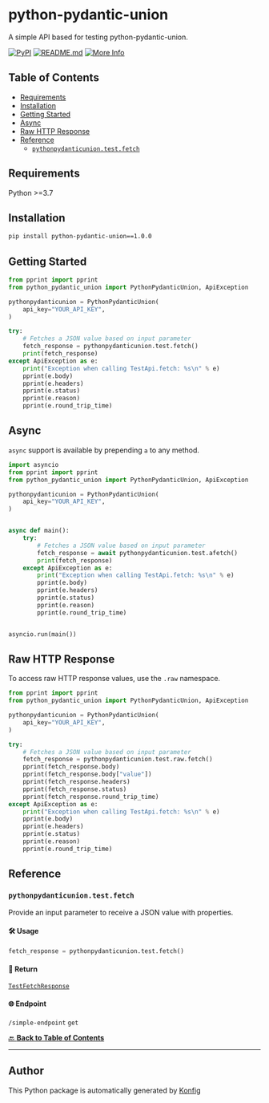 # python-pydantic-union<a id="python-pydantic-union"></a>

A simple API based for testing python-pydantic-union.


[![PyPI](https://img.shields.io/badge/PyPI-v1.0.0-blue)](https://pypi.org/project/python-pydantic-union/1.0.0)
[![README.md](https://img.shields.io/badge/README-Click%20Here-green)](https://github.com/konfig-dev/konfig/tree/main/python#readme)
[![More Info](https://img.shields.io/badge/More%20Info-Click%20Here-orange)](http://example.com/support)

## Table of Contents<a id="table-of-contents"></a>

<!-- toc -->

- [Requirements](#requirements)
- [Installation](#installation)
- [Getting Started](#getting-started)
- [Async](#async)
- [Raw HTTP Response](#raw-http-response)
- [Reference](#reference)
  * [`pythonpydanticunion.test.fetch`](#pythonpydanticuniontestfetch)

<!-- tocstop -->

## Requirements<a id="requirements"></a>

Python >=3.7

## Installation<a id="installation"></a>

```sh
pip install python-pydantic-union==1.0.0
```

## Getting Started<a id="getting-started"></a>

```python
from pprint import pprint
from python_pydantic_union import PythonPydanticUnion, ApiException

pythonpydanticunion = PythonPydanticUnion(
    api_key="YOUR_API_KEY",
)

try:
    # Fetches a JSON value based on input parameter
    fetch_response = pythonpydanticunion.test.fetch()
    print(fetch_response)
except ApiException as e:
    print("Exception when calling TestApi.fetch: %s\n" % e)
    pprint(e.body)
    pprint(e.headers)
    pprint(e.status)
    pprint(e.reason)
    pprint(e.round_trip_time)
```

## Async<a id="async"></a>

`async` support is available by prepending `a` to any method.

```python
import asyncio
from pprint import pprint
from python_pydantic_union import PythonPydanticUnion, ApiException

pythonpydanticunion = PythonPydanticUnion(
    api_key="YOUR_API_KEY",
)


async def main():
    try:
        # Fetches a JSON value based on input parameter
        fetch_response = await pythonpydanticunion.test.afetch()
        print(fetch_response)
    except ApiException as e:
        print("Exception when calling TestApi.fetch: %s\n" % e)
        pprint(e.body)
        pprint(e.headers)
        pprint(e.status)
        pprint(e.reason)
        pprint(e.round_trip_time)


asyncio.run(main())
```

## Raw HTTP Response<a id="raw-http-response"></a>

To access raw HTTP response values, use the `.raw` namespace.

```python
from pprint import pprint
from python_pydantic_union import PythonPydanticUnion, ApiException

pythonpydanticunion = PythonPydanticUnion(
    api_key="YOUR_API_KEY",
)

try:
    # Fetches a JSON value based on input parameter
    fetch_response = pythonpydanticunion.test.raw.fetch()
    pprint(fetch_response.body)
    pprint(fetch_response.body["value"])
    pprint(fetch_response.headers)
    pprint(fetch_response.status)
    pprint(fetch_response.round_trip_time)
except ApiException as e:
    print("Exception when calling TestApi.fetch: %s\n" % e)
    pprint(e.body)
    pprint(e.headers)
    pprint(e.status)
    pprint(e.reason)
    pprint(e.round_trip_time)
```


## Reference<a id="reference"></a>
### `pythonpydanticunion.test.fetch`<a id="pythonpydanticuniontestfetch"></a>

Provide an input parameter to receive a JSON value with properties.

#### 🛠️ Usage<a id="🛠️-usage"></a>

```python
fetch_response = pythonpydanticunion.test.fetch()
```

#### 🔄 Return<a id="🔄-return"></a>

[`TestFetchResponse`](./python_pydantic_union/pydantic/test_fetch_response.py)

#### 🌐 Endpoint<a id="🌐-endpoint"></a>

`/simple-endpoint` `get`

[🔙 **Back to Table of Contents**](#table-of-contents)

---


## Author<a id="author"></a>
This Python package is automatically generated by [Konfig](https://konfigthis.com)

